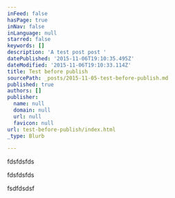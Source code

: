 ```yaml
---
inFeed: false
hasPage: true
inNav: false
inLanguage: null
starred: false
keywords: []
description: 'A test post post '
datePublished: '2015-11-06T19:10:35.495Z'
dateModified: '2015-11-06T19:10:33.114Z'
title: Test before publish
sourcePath: _posts/2015-11-05-test-before-publish.md
published: true
authors: []
publisher:
  name: null
  domain: null
  url: null
  favicon: null
url: test-before-publish/index.html
_type: Blurb

---
```

fdsfdsfds

fdsfdsfds

fsdfdsdsf